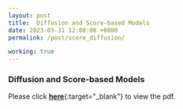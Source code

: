 ```yaml
---
layout: post
title:  Diffusion and Score-based Models
date: 2023-03-31 12:00:00 +0800
permalink: /post/score_diffusion/

working: true
---
```


### Diffusion and Score-based Models

Please click [**here**](\asset\pdf\diffusion.pdf){:target="_blank"} to view the pdf.


